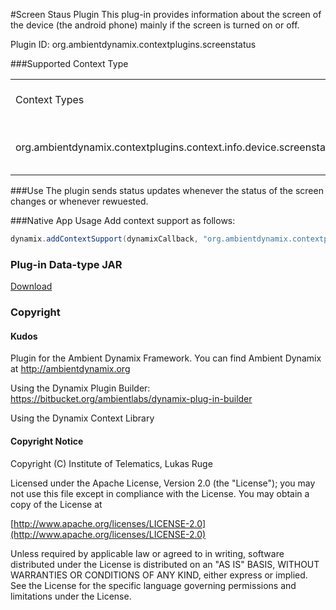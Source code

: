 #Screen Staus Plugin
This plug-in provides information about the screen of the device (the android phone) mainly if the screen is turned on or off.

Plugin ID: org.ambientdynamix.contextplugins.screenstatus

###Supported Context Type
<table>
    <tr>
        <td>Context Types</td><td>Privacy Risk Level</td><td>Data Types</td><td>Description</td>
    </tr>
    <tr>
        <td>org.ambientdynamix.contextplugins.context.info.device.screenstatus</td><td>HIGH</td><td>ScreenStatusContextInfo</td><td>Information on the screen status</td>
    </tr>
</table>

###Use
The plugin sends status updates whenever the status of the screen changes or whenever rewuested.

###Native App Usage
Add context support as follows:

```Java
dynamix.addContextSupport(dynamixCallback, "org.ambientdynamix.contextplugins.context.info.device.screenstatus");
```
  
### Plug-in Data-type JAR

[Download](https://github.com/TVLuke/DynamixScreenStatusPlugin/raw/master/dist/org.ambientdynamix.contextplugins.screenstatus_datatypes_1.0.0.jar "Screen Status jar")

### Copyright

#### Kudos
Plugin for the Ambient Dynamix Framework. You can find Ambient Dynamix at http://ambientdynamix.org

Using the Dynamix Plugin Builder: https://bitbucket.org/ambientlabs/dynamix-plug-in-builder

Using the Dynamix Context Library

#### Copyright Notice

Copyright (C) Institute of Telematics, Lukas Ruge

Licensed under the Apache License, Version 2.0 (the "License");
you may not use this file except in compliance with the License.
You may obtain a copy of the License at

[http://www.apache.org/licenses/LICENSE-2.0](http://www.apache.org/licenses/LICENSE-2.0)

Unless required by applicable law or agreed to in writing, software
distributed under the License is distributed on an "AS IS" BASIS,
WITHOUT WARRANTIES OR CONDITIONS OF ANY KIND, either express or implied.
See the License for the specific language governing permissions and
limitations under the License.